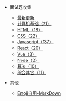 * 面试题收集
  * [最新更新](news.md)
  * [计算机基础（21）](basic-computer/index.md)
  * [HTML（18）](html/index.md)
  * [CSS（22）](css/index.md)
  * [Javascript（137）](javascript/index.md)
  * [React（20）](react/index.md)
  * [Vue（3）](vue/index.md)
  * [Node（2）](node/index.md)
  * [算法（10）](algorithm/index.md)
  * [综合其它（11）](synthesize/index.md)

* 其他
  * [Emoji自用-MarkDown](emoji.md)